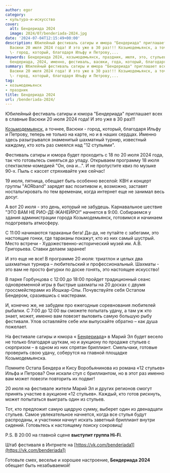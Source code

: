 ```yaml
---
author: egor
category:
- культура-и-искусство
cover:
  alt: Бендериада 2024
  image: 2024/07/benderiada-2024.jpg
date: '2024-07-04T12:15:49+00:00'
description: Юбилейный фестиваль сатиры и юмора "Бендериада" приглашает всех в славные
  Васюки 20 июля 2024 года! И это уже в 30 раз!!! Козьмодемьянск, а точнее, Васюки
  \- город, который, благодаря Ильфу и Петрову,...
keywords: Бендериада 2024, козьмодемьянск, праздник, июля, это, стульев, сатиры, юмора,
  бендериада, 2024, именно, фестиваль, васюки, года, который, благодаря, только
summary: Юбилейный фестиваль сатиры и юмора "Бендериада" приглашает всех в славные
  Васюки 20 июля 2024 года! И это уже в 30 раз!!! Козьмодемьянск, а точнее, Васюки
  \- город, который, благодаря Ильфу и Петрову,...
tag:
- козьмодемьянск
- праздник
title: Бендериада 2024
url: /benderiada-2024/
---
```


Юбилейный фестиваль сатиры и юмора "Бендериада" приглашает всех в славные Васюки 20 июля 2024 года! И это уже в 30 раз!!!

[Козьмодемьянск](/port-kozmodemyansk/), а точнее, Васюки \- город, который, благодаря Ильфу и Петрову, теперь не только на карте, но и в наших сердцах. Именно здесь разыгрывался знаменитый шахматный турнир, известный каждому, кто хоть раз смеялся над "12 стульями".

Фестиваль сатиры и юмора будет проходить с 18 по 20 июля 2024 года, так что готовьтесь смеяться до упаду. Открываем программу 18 июля спектаклем-комедией "Он, она и...". И не пропустите квиз по музыке 90-х. Пыль с кассет стряхивайте уже сейчас!

19 июля, пятница, обещает быть особенно веселой: КВН и концерт группы "AORband" зарядят вас позитивом и, возможно, заставят ностальгировать по тем временам, когда интернет еще не занимал весь досуг.

А вот 20 июля - это день, который не забудешь. Карнавальное шествие "ЭТО ВАМ НЕ РИО-ДЕ-ЖАНЕЙРО!" начнется в 9:00. Собираемся у здания администрации города Козьмодемьянск, готовимся и начинаем подогревать атмосферу.

С 11:00 начинаются тараканьи бега! Да-да, не путайте с забегами, это настоящие гонки, где тараканы покажут, кто из них самый шустрый. Место встречи - Художественно-исторический музей им. А.В. Григорьева. Ставки делаем заранее!

И это еще не все! В программе 20 июля: триатлон и целых два шахматных турнира – любительский и профессиональный. Шахматы - это вам не просто фигурки по доске гонять, это настоящее искусство!

В парке Горбунцова с 12:00 до 18:00 пройдет традиционный сеанс одновременной игры в быстрые шахматы на 20 досках с двумя гроссмейстерами из Йошкар-Олы. Почувствуйте себя Остапом Бендером, сразившись с мастерами.

И, конечно же, не забудем про ежегодные соревнования любителей рыбалки. С 7:00 до 12:00 вы сможете попытать удачу, а там уж кто знает, может, именно вам повезет выловить самую большую рыбу фестиваля. Улов оставляйте себе или выпускайте обратно – как душа пожелает.

На фестивале сатиры и юмора « [Бендериада](/benderiada/)» в Марий Эл будет весело не только благодаря шуткам, но и аукциону по продаже стульев с сюрпризом – в одном из них спрятан бриллиант. Смельчаки, готовые проверить свою удачу, соберутся на главной площадке Козьмодемьянска.

Помните Остапа Бендера и Кису Воробьянинова из романа «12 стульев» Ильфа и Петрова? Они искали стул с бриллиантом, но в этот раз именно вам может повезти повторить их подвиг!

20 июля на фестивале жители Марий Эл и других регионов смогут принять участие в аукционе «12 стульев». Каждый, кто готов рискнуть, может попытаться выиграть один из стульев.

Тот, кто предложит самую щедрую сумму, выберет один из двенадцати стульев. Самое увлекательное начнется, когда все стулья будут распроданы, и участники начнут искать заветный бриллиант внутри сидений. Готовьтесь к настоящему поиску сокровищ!

P.S. В 20:00 на главной сцене **выступит группа Hi-Fi**.

Штаб фестиваля в Интрнете на [https://vk.com/benderiada1](https://vk.com/benderiada1)

Готовьте смех, веселье и хорошее настроение, **Бендериада 2024** обещает быть незабываемой!